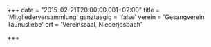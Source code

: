 +++
date = "2015-02-21T20:00:00.001+02:00"
title = 'Mitgliederversammlung'
ganztaegig = 'false'
verein = 'Gesangverein Taunusliebe'
ort = 'Vereinssaal, Niederjosbach'

+++

      